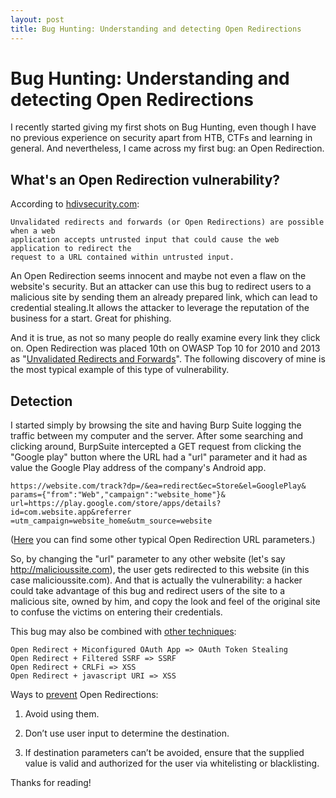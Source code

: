 ```yaml
---
layout: post
title: Bug Hunting: Understanding and detecting Open Redirections
---
```


# Bug Hunting: Understanding and detecting Open Redirections

I recently started giving my first shots on Bug Hunting, even though I have no previous experience on security apart from HTB, CTFs and learning in general. And nevertheless, I came across my first bug: an Open Redirection.

## What's an Open Redirection vulnerability?
According to [hdivsecurity.com](https://hdivsecurity.com/owasp-unvalidated-redirects-and-forwards):
```
Unvalidated redirects and forwards (or Open Redirections) are possible when a web
application accepts untrusted input that could cause the web application to redirect the
request to a URL contained within untrusted input.
```
An Open Redirection seems innocent and maybe not even a flaw on the website's security. But an attacker can use this bug to redirect users to a malicious site by sending them an already prepared link, which can lead to credential stealing.It allows the attacker to leverage the reputation of the business for a start. Great for phishing.

And it is true, as not so many people do really examine every link they click on. Open Redirection was placed 10th on OWASP Top 10 for 2010 and 2013 as "[Unvalidated Redirects and Forwards](https://www.owasp.org/index.php/Top_10_2013-A10-Unvalidated_Redirects_and_Forwards)". The following discovery of mine is the most typical example of this type of vulnerability.

## Detection
I started simply by browsing the site and having Burp Suite logging the traffic between my computer and the server. After some searching and clicking around, BurpSuite intercepted a GET request from clicking the "Google play" button where the URL had a "url" parameter and it had as value the Google Play address of the company's Android app.

```
https://website.com/track?dp=/&ea=redirect&ec=Store&el=GooglePlay&
params={"from":"Web","campaign":"website_home"}&
url=https://play.google.com/store/apps/details?id=com.website.app&referrer
=utm_campaign=website_home&utm_source=website
```

([Here](https://github.com/fuzzdb-project/fuzzdb/blob/master/attack/redirect/redirect-urls-template.txt) you can find some other typical Open Redirection URL parameters.)

So, by changing the "url" parameter to any other website (let's say http://malicioussite.com), the user gets redirected to this website (in this case malicioussite.com). And that is actually the vulnerability: a hacker could take advantage of this bug and redirect users of the site to a malicious site, owned by him, and copy the look and feel of the original site to confuse the victims on entering their credentials.

This bug may also be combined with [other techniques](https://twitter.com/LooseSecurity/status/1120638007760117760):
```
Open Redirect + Miconfigured OAuth App => OAuth Token Stealing
Open Redirect + Filtered SSRF => SSRF
Open Redirect + CRLFi => XSS
Open Redirect + javascript URI => XSS
```
Ways to [prevent](https://www.credera.com/blog/technology-insights/java/top-10-web-security-risks-unvalidated-redirects-forwards-10/) Open Redirections:
1. Avoid using them.

2. Don’t use user input to determine the destination.

3. If destination parameters can’t be avoided, ensure that the supplied value is valid and authorized for the user via whitelisting or blacklisting.

Thanks for reading!
